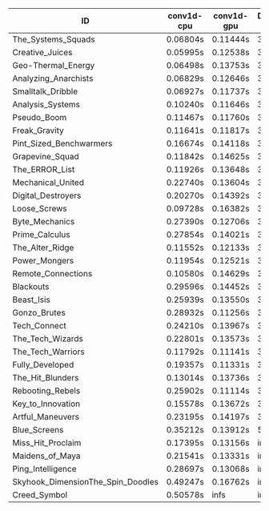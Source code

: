|ID|conv1d-cpu|conv1d-gpu|DWSPConv2D-gpu|gemm-gpu|avg|
|-|-|-|-|-|-|
|The_Systems_Squads|0.06804s|0.11444s|3.05123s|1.85120s|1.27123s|
|Creative_Juices|0.05995s|0.12538s|3.08150s|1.83888s|1.27643s|
|Geo-Thermal_Energy|0.06498s|0.13753s|3.09120s|1.82871s|1.28060s|
|Analyzing_Anarchists|0.06829s|0.12646s|3.08540s|1.91868s|1.29971s|
|Smalltalk_Dribble|0.06927s|0.11737s|3.12441s|1.90065s|1.30293s|
|Analysis_Systems|0.10240s|0.11646s|3.24772s|1.81019s|1.31919s|
|Pseudo_Boom|0.11467s|0.11760s|3.12569s|1.92030s|1.31956s|
|Freak_Gravity|0.11641s|0.11817s|3.12956s|1.91754s|1.32042s|
|Pint_Sized_Benchwarmers|0.16674s|0.14118s|3.12591s|1.84915s|1.32074s|
|Grapevine_Squad|0.11842s|0.14625s|3.12692s|1.89360s|1.32130s|
|The_ERROR_List|0.11926s|0.13648s|3.14564s|1.90304s|1.32610s|
|Mechanical_United|0.22740s|0.13604s|3.06808s|1.90105s|1.33314s|
|Digital_Destroyers|0.20270s|0.14392s|3.09782s|1.90934s|1.33844s|
|Loose_Screws|0.09728s|0.16382s|3.10782s|2.00862s|1.34438s|
|Byte_Mechanics|0.27390s|0.12706s|3.07218s|1.90539s|1.34463s|
|Prime_Calculus|0.27854s|0.14021s|3.06962s|1.89791s|1.34657s|
|The_Alter_Ridge|0.11552s|0.12133s|3.28513s|1.89892s|1.35523s|
|Power_Mongers|0.11954s|0.12521s|3.25749s|1.93730s|1.35989s|
|Remote_Connections|0.10580s|0.14629s|3.18517s|2.08258s|1.37996s|
|Blackouts|0.29596s|0.14452s|3.09440s|2.02721s|1.39052s|
|Beast_Isis|0.25939s|0.13550s|3.14473s|2.04713s|1.39669s|
|Gonzo_Brutes|0.28932s|0.11256s|3.24462s|1.94582s|1.39808s|
|Tech_Connect|0.24210s|0.13967s|3.24224s|2.03131s|1.41383s|
|The_Tech_Wizards|0.22801s|0.13573s|3.07232s|2.21946s|1.41388s|
|The_Tech_Warriors|0.11792s|0.11141s|3.43145s|2.08722s|1.43700s|
|Fully_Developed|0.19357s|0.11331s|3.08312s|2.38287s|1.44322s|
|The_Hit_Blunders|0.13014s|0.13736s|3.11258s|2.72252s|1.52565s|
|Rebooting_Rebels|0.25902s|0.11114s|3.13077s|2.66421s|1.54128s|
|Key_to_Innovation|0.15578s|0.13672s|3.31469s|2.68959s|1.57419s|
|Artful_Maneuvers|0.23195s|0.14197s|3.94409s|2.65504s|1.74326s|
|Blue_Screens|0.35212s|0.13912s|5.16184s|2.57674s|2.05746s|
|Miss_Hit_Proclaim|0.17395s|0.13156s|infs|infs|infs|
|Maidens_of_Maya|0.21541s|0.13331s|infs|infs|infs|
|Ping_Intelligence|0.28697s|0.13068s|infs|4.64455s|infs|
|Skyhook_DimensionThe_Spin_Doodles|0.49247s|0.16762s|infs|infs|infs|
|Creed_Symbol|0.50578s|infs|infs|4.67295s|infs|
